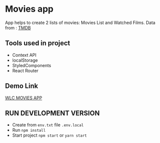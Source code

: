 # Movies app

App helps to create 2 lists of movies: Movies List and Watched Films.
Data from : [TMDB](https://www.themoviedb.org)

## Tools used in project
 - Context API
 - localStorage
 - StyledComponents
 - React Router 

## Demo Link
[WLC MOVIES APP](http://wlc-movies.netlify.app)

## RUN DEVELOPMENT VERSION

 - Create from `env.txt`  file `.env.local`
 - Run `npm install`
 - Start project `npm start` or `yarn start`
